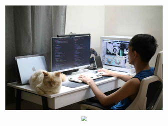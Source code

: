 ![Hobbyist Coder](https://github.com/nicegood123/nicegood123/blob/main/banner.jpeg)

<div align="center">
  <img src="https://komarev.com/ghpvc/?username=nicegood123&&style=flat-square" align="center" />
</div>  


